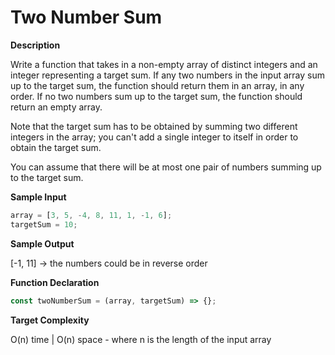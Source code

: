# Two Number Sum

**Description**

Write a function that takes in a non-empty array of distinct integers and an
integer representing a target sum. If any two numbers in the input array sum
up to the target sum, the function should return them in an array, in any
order. If no two numbers sum up to the target sum, the function should return
an empty array.

Note that the target sum has to be obtained by summing two different integers
in the array; you can't add a single integer to itself in order to obtain the
target sum.

You can assume that there will be at most one pair of numbers summing up to
the target sum.

**Sample Input**

```js
array = [3, 5, -4, 8, 11, 1, -1, 6];
targetSum = 10;
```

**Sample Output**

[-1, 11] -> the numbers could be in reverse order

**Function Declaration**

```js
const twoNumberSum = (array, targetSum) => {};
```

**Target Complexity**

O(n) time | O(n) space - where n is the length of the input array
